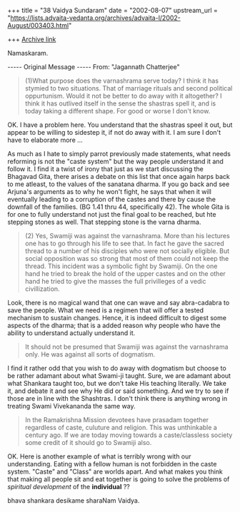 +++
title = "38 Vaidya Sundaram"
date = "2002-08-07"
upstream_url = "https://lists.advaita-vedanta.org/archives/advaita-l/2002-August/003403.html"

+++
[Archive link](https://lists.advaita-vedanta.org/archives/advaita-l/2002-August/003403.html)

Namaskaram.

----- Original Message -----
From: "Jagannath Chatterjee" <jagchat01 at YAHOO.COM>
> (1)What purpose does the varnashrama serve today? I think it has stymied
to
> two situations. That of marriage rituals and second political oppurtunism.
> Would it not be better to do away with it altogether? I think it has
> outlived itself in the sense the shastras spell it, and is today taking a
> different shape. For good or worse I don't know.

OK. I have a problem here. You understand that the shastras speel it out,
but appear to be willing to sidestep it, if not do away with it. I am sure I
don't have to elaborate more ...

As much as I hate to simply parrot previously made statements, what needs
reforming is not the "caste system" but the way people understand it and
follow it. I find it a twist of irony that just as we start discussing the
Bhagavad Gita, there arises a debate on this list that once again harps back
to me atleast, to the values of the sanatana dharma. If you go back and see
Arjuna's arguments as to why he won't fight, he says that when it will
eventually leading to a corruption of the castes and there by cause the
downfall of the families. (BG 1.41 thru 44, specifically 42). The whole Gita
is for one to fully understand not just the final goal to be reached, but
hte stepping stones as well. That stepping stone is the varna dharma.

> (2) Yes, Swamiji was against the varnashrama. More than his lectures one
> has to go through his life to see that. In fact he gave the sacred thread
> to a number of his disciples who were not socially eligible. But social
> opposition was so strong that most of them could not keep the thread. This
> incident was a symbolic fight by Swamiji. On the one hand he tried to
break
> the hold of the upper castes and on the other hand he tried to give the
> masses the full privilleges of a vedic civillization.

 Look, there is no magical wand that one can wave and say abra-cadabra to
save the people. What we need is a regimen that will offer a tested
mechanism to sustain changes. Hence, it is indeed difficult to digest some
aspects of the dharma; that is a added reason why people who have the
ability to understand actually understand it.

> It should not be presumed that Swamiji was against the varnashrama only.
He
> was against all sorts of dogmatism.

I find it rather odd that you wish to do away with dogmatism but choose to
be rather adamant about what Swami-ji taught. Sure, we are adamant about
what Shankara taught too, but we don't take His teaching literally. We take
it, and debate it and see why He did or said something. And we try to see if
those are in line with the Shashtras. I don't think there is anything wrong
in treating Swami Vivekananda the same way.

> In the Ramakrishna Mission devotees have prasadam together regardless of
> caste, culuture and religion. This was unthinkable a century ago. If we
are
> today moving towards a caste/classless society some credit of it should go
> to Swamiji also.

OK. Here is another example of what is terribly wrong with our
understanding. Eating with a fellow human is not forbidden in the caste
system. "Caste" and "Class" are worlds apart. And what makes you think that
making all people sit and eat together is going to solve the problems of
*spiritual development* of the **individual** ??

bhava shankara desikame sharaNam
Vaidya.

